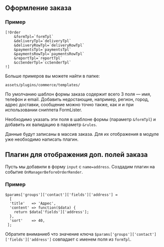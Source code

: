 ## Оформление заказа ##

### Пример ###
```
[!Order
    &formTpl=`formTpl`
    &deliveryTpl=`deliveryTpl`
    &deliveryRowTpl=`deliveryRowTpl`
    &paymentsTpl=`paymentsTpl`
    &paymentsRowTpl=`paymentsRowTpl`
    &reportTpl=`reportTpl`
    &ccSenderTpl=`ccSenderTpl`
!]
```

Больше примеров вы можете найти в папке:
```
assets/plugins/commerce/templates/
```

По умолчанию шаблон формы заказа содержит всего 3 поля — имя, телефон и email. Добавить недостающие, например, регион, город, адрес доставки, сообщение можно точно также, как и и при использовании сниппета FormLister.

Необходимо указать эти поля в шаблоне формы (параметр `&formTpl`) и добавить их валидацию в параметр `&rules`.

Данные будут записаны в массив заказа. Для их отображения в модуле уже необходимо написать плагин.

## Плагин для отображения доп. полей заказа ##
Пусть мы добавили в форму `input` с `name=address`.
Создадим плагин на событие `OnManagerBeforeOrderRender`.

### Пример ###
```
$params['groups']['contact']['fields']['address'] = 
  [
  'title'   => 'Адрес',
  'content' => function($data) {
    return $data['fields']['address'];
  },
  'sort'    => 40,
 ];
 ```
Обратите вниманиеб что значение ключа `$params['groups']['contact']['fields']['address']` совпадает с именем поля из `formTpl`.
